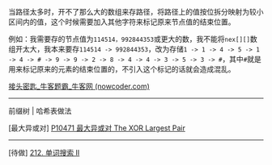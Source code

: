 





当路径太多时，开不了那么大的数组来存路径，将路径上的值按位拆分映射为较小区间内的值，这个时候需要加入其他字符来标记原来节点值的结束位置。

例如：我需要存的节点值为`114514，992844353`或更大的数，我不能将`nex[][]`数组开太大，我本来要存`114514 -> 992844353`，改为存储`1 -> 1 -> 4 -> 5 -> 1 -> 4 -> # -> 9 -> 9 -> 2 -> 8 -> 4 -> 4 -> 3 -> 5 -> 3 -> #`，其中`#`就是用来标记原来的元素的结束位置的，不引入这个标记的话就会造成混乱。

[接头密匙_牛客题霸_牛客网 (nowcoder.com)](https://www.nowcoder.com/practice/c552d3b4dfda49ccb883a6371d9a6932)

---

前缀树 | 哈希表做法

[最大异或对]  [P10471 最大异或对 The XOR Largest Pair](https://www.luogu.com.cn/problem/P10471)

---

 [待做]  [212. 单词搜索 II](https://leetcode.cn/problems/word-search-ii/)
